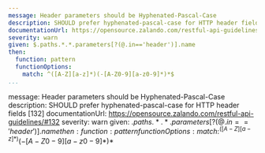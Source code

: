 ---
message: Header parameters should be Hyphenated-Pascal-Case
description: SHOULD prefer hyphenated-pascal-case for HTTP header fields [132]
documentationUrl: https://opensource.zalando.com/restful-api-guidelines/#132
severity: warn
given: $.paths.*.*.parameters[?(@.in=='header')].name
then:
  function: pattern
  functionOptions:
    match: ^([A-Z][a-z]*)(-[A-Z0-9][a-z0-9]*)*$
...message: Header parameters should be Hyphenated-Pascal-Case
description: SHOULD prefer hyphenated-pascal-case for HTTP header fields [132]
documentationUrl: https://opensource.zalando.com/restful-api-guidelines/#132
severity: warn
given: $.paths.*.*.parameters[?(@.in=='header')].name
then:
  function: pattern
  functionOptions:
    match: ^([A-Z][a-z]*)(-[A-Z0-9][a-z0-9]*)*$
